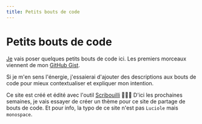 ```yaml
---
title: Petits bouts de code
---
```

# Petits bouts de code

[Je](https://ynote.hk) vais poser quelques petits bouts de code ici. Les premiers morceaux viennent de mon [GitHub Gist](https://gist.github.com/Ynote).

Si je m'en sens l'énergie, j'essaierai d'ajouter des descriptions aux bouts de code pour mieux contextualiser et expliquer mon intention.

Ce site est créé et édité avec l'outil [Scribouilli](https://scribouilli.lechappeebelle.team/) 💜💜💜 D'ici les prochaines semaines, je vais essayer de créer un thème pour ce site de partage de bouts de code. Et pour info, la typo de ce site n'est pas `Luciole` mais `monospace`.